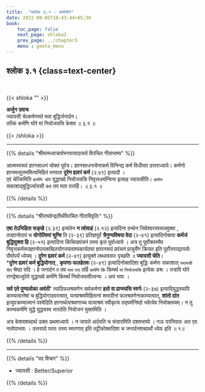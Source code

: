 ```yaml
---
title:  "श्लोक ३.१ - कर्मयोग"
date: 2022-08-05T10:43:44+05:30
book:
    toc_page: false
    next_page: shloka2
    prev_page: ../chapter3
    menu : geeta_menu
---
```



## श्लोक ३.१ {class=text-center}

<br/>

{{< shloka  ""  >}}

**अर्जुन उवाच**  
ज्यायसी चेत्कर्मणस्ते मता बुद्धिर्जनार्दन।  
तत्किं कर्मणि घोरे मां नियोजयसि केशव ॥ ३.१ ॥

{{< /shloka >}}

---

{{% details "श्रीमत्मध्वाचार्यभगवत्पादाचर्य विरचित  गीताभाष्य" %}}

आत्मस्वरूपं ज्ञानसाधनं चोक्तं पूर्वत्र। 
ज्ञानसाधनत्वेनाकर्म विनिन्द्य कर्म विधीयत उत्तराध्याये। 
कर्मणो ज्ञानमत्युत्तममित्यभिहितं भगवता **दूरेण ह्यवरं कर्म** (२.४९) इत्यादौ ।   
एवं चेत्किमिति `कर्मणि घोरे` युद्धाख्ये नियोजयसि 
निवृत्तधर्मान्विना इत्याह ज्यायसीति। `कर्मणः` 
सकाशाद्बुद्धिर्ज्यायसी `चेत्ते` तव मता तत्तर्हि। ॥ ३.१ ॥

{{% /details %}}  

---

{{% details "श्रीराघवेन्द्रतीर्थविरचित गीताविवृतिः" %}}

**एषा तेऽभिहिता सङ्खे** (२.३९) इत्यंतेन **न त्वोवाहं** (२.१२) इत्यदिना 
ग्रन्थेन जिवेश्वरस्वरूपमुक्वा , तत्ज्ञानोपायं च **योगोत्विमां श्रुण्वि** ति
(२-३९) प्रतिज्ञपूर्वं **त्रैगुण्यविषया वेदा** (२-४१) इत्यादिनोक्त्वा **कर्मजं बुद्धियुक्ता हि** (२-५१)
इत्यादिना  किंचित्प्रपंचनं तस्य कृतं पूर्वाध्याये । अत्र
तु  पूर्वोक्तस्यैव निवृत्तकर्मरूपज्ञानोपायशब्दितयोगस्यावश्यकार्यतया ज्ञापनरूपं
प्रपंचनं प्राचुर्येण क्रियत इति पूर्वोत्तराद्याययोः पौर्वापर्यं ध्येयम्‌ । 
**दुरेण ह्यवरं कर्म** (२-४९) इत्युक्ते लब्धावसरः पृच्छति ॥ 
**ज्यायसी चेति**।  
***दुरेण ह्यवरं कर्म बुद्धियोगात्‌** , **कृपणाः फलहेतवः**  (२-४९) 
इत्यादिनोक्तदिशा बुद्धिः
कर्मणः सकाशात्‌ `ज्यायसी चेत्‌` श्रेष्ठा यदि । हे जनार्दन `ते` तव `मता` 
`तत्‌` तर्हि `कर्मणि` `किं` किमर्थ `मां` `नियोजयसि` इत्येकः प्रश्रः । 
तत्रापि घोरे रागद्वेषाध्युपेते
युद्धाख्ये कर्मणि किमर्थं नियोजयसीत्यन्यः । अयं भावः ।   

**सर्व एते पुण्यलोका अवंती'** त्यादिफलश्रवणेन सर्वकर्मणां 
**हतो वा प्राप्स्यसि स्वर्गः** (२-३७) 
इत्यादियुद्धस्यापि काम्यत्वात्तेषां च बुद्धियोगादवरत्वात्‌, यत्याश्रमविहितानां
शमादीनां फलश्रवणेनाकाम्यत्वात्‌, **शांतो दांत** इत्युपक्रम्यात्मानं पश्येदिति
ज्ञानार्थत्वश्रवणाच्च यत्याश्रमं स्वीकृत्य तद्घर्मनिष्ठो भवेत्येव नियोक्तव्यम्‌। न तु
काम्यकर्मणि युद्धे युद्ध्यस्व भारतेति नियोजनं युक्तमिति ।   

अत्र केशवशब्दार्थ उक्तः प्रथमाध्याये । न जायते अर्दयति च संसारमिति दशमभाष्ये । नञः
परनिपातः अत एव नलोपाभावः । उत्तरपदे परतः तस्य स्मरणात्‌ इति
तट्टीकोक्तदिशा च जनार्दनशब्दार्थो ध्येयः इति ॥ १॥


{{% /details %}}


---

{{% details "पद विचार" %}}

- ज्यायसी : Better/Superior

{{% /details %}}